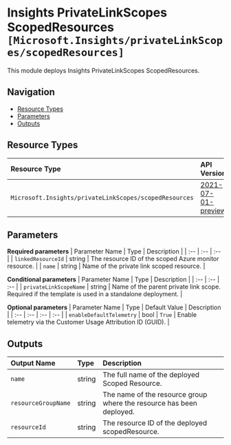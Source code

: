 # Insights PrivateLinkScopes ScopedResources `[Microsoft.Insights/privateLinkScopes/scopedResources]`

This module deploys Insights PrivateLinkScopes ScopedResources.

## Navigation

- [Resource Types](#Resource-Types)
- [Parameters](#Parameters)
- [Outputs](#Outputs)

## Resource Types

| Resource Type | API Version |
| :-- | :-- |
| `Microsoft.Insights/privateLinkScopes/scopedResources` | [2021-07-01-preview](https://docs.microsoft.com/en-us/azure/templates/Microsoft.Insights/2021-07-01-preview/privateLinkScopes/scopedResources) |

## Parameters

**Required parameters**
| Parameter Name | Type | Description |
| :-- | :-- | :-- |
| `linkedResourceId` | string | The resource ID of the scoped Azure monitor resource. |
| `name` | string | Name of the private link scoped resource. |

**Conditional parameters**
| Parameter Name | Type | Description |
| :-- | :-- | :-- |
| `privateLinkScopeName` | string | Name of the parent private link scope. Required if the template is used in a standalone deployment. |

**Optional parameters**
| Parameter Name | Type | Default Value | Description |
| :-- | :-- | :-- | :-- |
| `enableDefaultTelemetry` | bool | `True` | Enable telemetry via the Customer Usage Attribution ID (GUID). |


## Outputs

| Output Name | Type | Description |
| :-- | :-- | :-- |
| `name` | string | The full name of the deployed Scoped Resource. |
| `resourceGroupName` | string | The name of the resource group where the resource has been deployed. |
| `resourceId` | string | The resource ID of the deployed scopedResource. |
